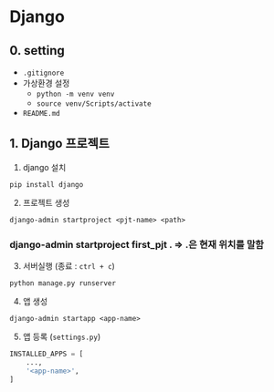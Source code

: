 # Django

## 0. setting

- `.gitignore`
- 가상환경 설정
    - `python -m venv venv`
    - `source venv/Scripts/activate`
- `README.md`

## 1. Django 프로젝트

1. django 설치
```shell
pip install django
```
2. 프로젝트 생성
```
django-admin startproject <pjt-name> <path> 
```
### django-admin startproject first_pjt . => .은 현재 위치를 말함

3. 서버실행 (종료 : `ctrl + c`)
```shell
python manage.py runserver
```

4. 앱 생성
```shell
django-admin startapp <app-name>
```

5. 앱 등록 (`settings.py`)
```python
INSTALLED_APPS = [
    ...,
    '<app-name>',
]
```

